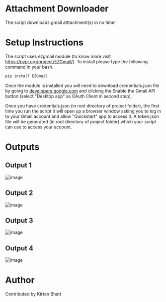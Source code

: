 # Attachment Downloader

The script downloads gmail atttachment(s) in no time!


# Setup Instructions

The script uses ezgmail module (to know more visit https://pypi.org/project/EZGmail/). To install please type the following command in your bash.

```bash
pip install EZGmail
```

Once the module is installed you will need to download credentials.json file by going to [developers.google.com](https://developers.google.com/gmail/api/quickstart/python) and clicking the Enable the Gmail API button (select "Desktop app" as OAuth Client in second step).

Once you have credentials.json (in root directory of project folder), the first time you run the script it will open up a browser window asking you to log in to your Gmail account and allow "Quickstart" app to access it. A token.json file will be generated (in root directory of project folder) which your script can use to access your account.

# Outputs

## Output 1

![image](https://user-images.githubusercontent.com/75886245/111307477-82e5d100-867f-11eb-8461-58abd04fa56a.png)

## Output 2

![image](https://user-images.githubusercontent.com/75886245/111307625-ba547d80-867f-11eb-8f3b-77ded9e72416.png)

## Output 3

![image](https://user-images.githubusercontent.com/75886245/111307771-e66ffe80-867f-11eb-8bbe-457675fcb963.png)

## Output 4

![image](https://user-images.githubusercontent.com/75886245/111307864-0273a000-8680-11eb-8400-3009dff8d7db.png)

# Author

Contributed by Kirtan Bhatt
